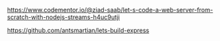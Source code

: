 https://www.codementor.io/@ziad-saab/let-s-code-a-web-server-from-scratch-with-nodejs-streams-h4uc9utji

https://github.com/antsmartian/lets-build-express